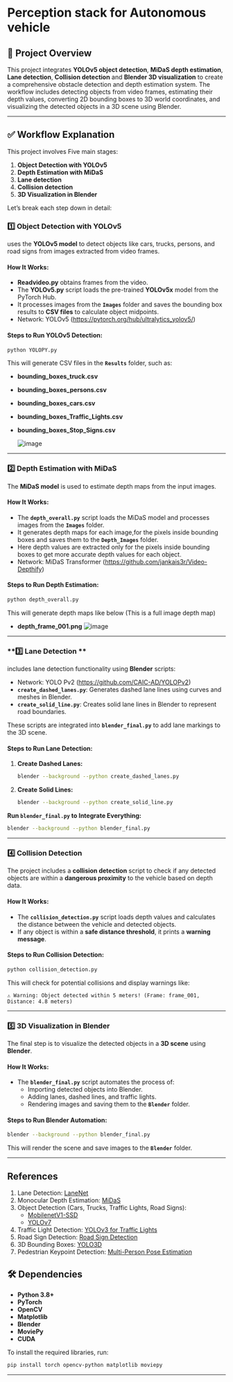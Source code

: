 # Perception stack for Autonomous vehicle

## 📌 **Project Overview**
This project integrates **YOLOv5 object detection**, **MiDaS depth estimation**, **Lane detection**, **Collision detection** and **Blender 3D visualization** to create a comprehensive obstacle detection and depth estimation system. The workflow includes detecting objects from video frames, estimating their depth values, converting 2D bounding boxes to 3D world coordinates, and visualizing the detected objects in a 3D scene using Blender.

---

## ✅ **Workflow Explanation**
This project involves Five main stages:

1. **Object Detection with YOLOv5**
2. **Depth Estimation with MiDaS**
3. **Lane detection**
4. **Collision detection**
5. **3D Visualization in Blender**

Let’s break each step down in detail:

### **1️⃣ Object Detection with YOLOv5**
uses the **YOLOv5 model** to detect objects like cars, trucks, persons, and road signs from images extracted from video frames.

#### **How It Works:**
- **Readvideo.py** obtains frames from the video.
- The **YOLOv5.py** script loads the pre-trained **YOLOv5x** model from the PyTorch Hub.
- It processes images from the **`Images`** folder and saves the bounding box results to **CSV files** to calculate object midpoints.
- Network: YOLOv5 (https://pytorch.org/hub/ultralytics_yolov5/)

#### **Steps to Run YOLOv5 Detection:**
```bash
python YOLOPY.py
```
This will generate CSV files in the **`Results`** folder, such as:
- **bounding_boxes_truck.csv**
- **bounding_boxes_persons.csv**
- **bounding_boxes_cars.csv**
- **bounding_boxes_Traffic_Lights.csv**
- **bounding_boxes_Stop_Signs.csv**


  ![image](https://github.com/user-attachments/assets/595ae806-6513-476c-bb38-4326775c3d6c)

---

### **2️⃣ Depth Estimation with MiDaS**
The **MiDaS model** is used to estimate depth maps from the input images.

#### **How It Works:**
- The **`depth_overall.py`** script loads the MiDaS model and processes images from the **`Images`** folder.
- It generates depth maps for each image,for the pixels inside bounding boxes and saves them to the **`Depth_Images`** folder.
- Here depth values are extracted only for the pixels inside bounding boxes to get more accurate depth values for each object.
- Network: MiDaS Transformer (https://github.com/jankais3r/Video-Depthify)

#### **Steps to Run Depth Estimation:**
```bash
python depth_overall.py
```
This will generate depth maps like below (This is a full image depth map)
- **depth_frame_001.png**
![image](https://github.com/user-attachments/assets/c83f24cc-521a-479b-8f4e-b9218f998ab8)

---

### **3️⃣ Lane Detection **
includes lane detection functionality using **Blender** scripts:
- Network: YOLO Pv2 (https://github.com/CAIC-AD/YOLOPv2)
- **`create_dashed_lanes.py`**: Generates dashed lane lines using curves and meshes in Blender.
- **`create_solid_line.py`**: Creates solid lane lines in Blender to represent road boundaries.

These scripts are integrated into **`blender_final.py`** to add lane markings to the 3D scene.

#### **Steps to Run Lane Detection:**
1. **Create Dashed Lanes:**
   ```bash
   blender --background --python create_dashed_lanes.py
   ```
2. **Create Solid Lines:**
   ```bash
   blender --background --python create_solid_line.py
   ```
   
**Run `blender_final.py` to Integrate Everything:**
   ```bash
   blender --background --python blender_final.py
   ```

---

### **4️⃣ Collision Detection**
The project includes a **collision detection** script to check if any detected objects are within a **dangerous proximity** to the vehicle based on depth data.

#### **How It Works:**
- The **`collision_detection.py`** script loads depth values and calculates the distance between the vehicle and detected objects.
- If any object is within a **safe distance threshold**, it prints a **warning message**.

#### **Steps to Run Collision Detection:**
```bash
python collision_detection.py
```
This will check for potential collisions and display warnings like:
```
⚠️ Warning: Object detected within 5 meters! (Frame: frame_001, Distance: 4.8 meters)
```
---

### **5️⃣ 3D Visualization in Blender**
The final step is to visualize the detected objects in a **3D scene** using **Blender**.

#### **How It Works:**
- The **`blender_final.py`** script automates the process of:
  - Importing detected objects into Blender.
  - Adding lanes, dashed lines, and traffic lights.
  - Rendering images and saving them to the **`Blender`** folder.

#### **Steps to Run Blender Automation:**
```bash
blender --background --python blender_final.py
```
This will render the scene and save images to the **`Blender`** folder.

---

## References
1. Lane Detection: [LaneNet](https://github.com/IrohXu/lanenet-lane-detection-pytorch)
2. Monocular Depth Estimation: [MiDaS](https://github.com/isl-org/MiDaS)
3. Object Detection (Cars, Trucks, Traffic Lights, Road Signs): 
   - [MobilenetV1-SSD](https://github.com/xiaogangLi/tensorflow-MobilenetV1-SSD)
   - [YOLOv7](https://github.com/WongKinYiu/yolov7)
4. Traffic Light Detection: [YOLOv3 for Traffic Lights](https://github.com/sovit-123/TrafficLight-Detection-Using-YOLOv3)
5. Road Sign Detection: [Road Sign Detection](https://github.com/Anantmishra1729/Road-sign-detection)
6. 3D Bounding Boxes: [YOLO3D](https://github.com/ruhyadi/YOLO3D)
7. Pedestrian Keypoint Detection: [Multi-Person Pose Estimation](https://github.com/ZheC/Realtime_Multi-Person_Pose_Estimation)

## 🛠 **Dependencies**
- **Python 3.8+**
- **PyTorch**
- **OpenCV**
- **Matplotlib**
- **Blender**
- **MoviePy**
- **CUDA**
  
To install the required libraries, run:
```bash
pip install torch opencv-python matplotlib moviepy
```

---
